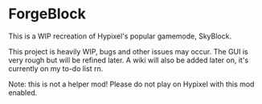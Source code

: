# ForgeBlock
This is a WIP recreation of Hypixel's popular gamemode, SkyBlock.

This project is heavily WIP, bugs and other issues may occur. The GUI is very rough but will be refined later.
A wiki will also be added later on, it's currently on my to-do list rn.

Note: this is not a helper mod! Please do not play on Hypixel with this mod enabled.